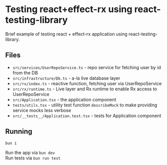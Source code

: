 # Testing react+effect-rx using react-testing-library

Brief example of testing react + effect-rx application using react-testing-library.

## Files

- `src/services/UserRepoService.ts` - repo service for fetching user by id from the DB
- `src/infrastructure/Db.ts` - a-la live database layer
- `src/rx/index.ts` - reactive function, fetching user via UserRepoService
- `src/rx/runtime.ts` - Live layer and Rx runtime to enable Rx access to UserRepoService
- `src/Application.tsx` - the application component
- `tests/utils.tsx` - utility test function `describeMock` to make providing service mocks less verbose
- `src/__tests__/Application.test.tsx` - tests for Application component

## Running
`bun i`

Run the app via `bun dev`  
Run tests via `bun run test`